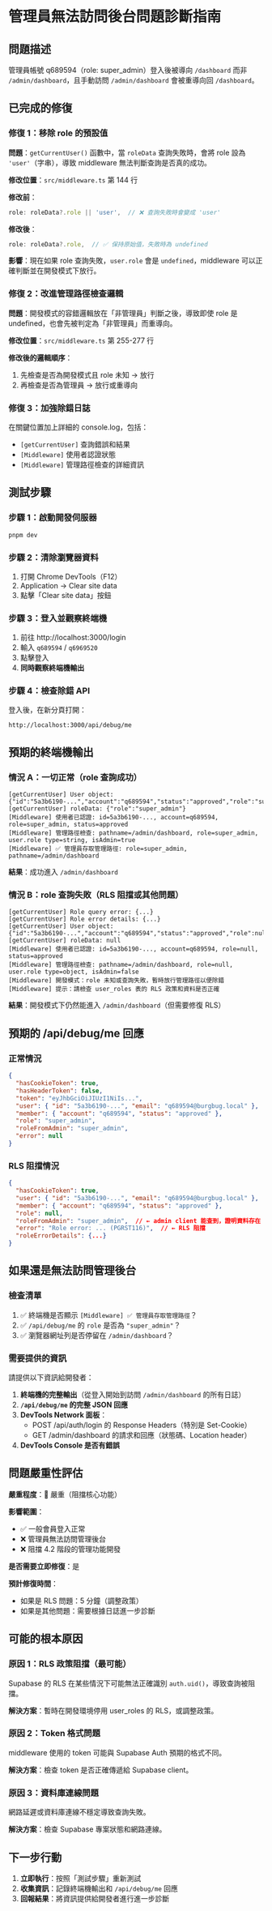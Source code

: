 # 管理員無法訪問後台問題診斷指南

## 問題描述
管理員帳號 q689594（role: super_admin）登入後被導向 `/dashboard` 而非 `/admin/dashboard`，且手動訪問 `/admin/dashboard` 會被重導向回 `/dashboard`。

## 已完成的修復

### 修復 1：移除 role 的預設值
**問題**：`getCurrentUser()` 函數中，當 `roleData` 查詢失敗時，會將 role 設為 `'user'`（字串），導致 middleware 無法判斷查詢是否真的成功。

**修改位置**：`src/middleware.ts` 第 144 行

**修改前**：
```typescript
role: roleData?.role || 'user',  // ❌ 查詢失敗時會變成 'user'
```

**修改後**：
```typescript
role: roleData?.role,  // ✅ 保持原始值，失敗時為 undefined
```

**影響**：現在如果 role 查詢失敗，`user.role` 會是 `undefined`，middleware 可以正確判斷並在開發模式下放行。

### 修復 2：改進管理路徑檢查邏輯
**問題**：開發模式的容錯邏輯放在「非管理員」判斷之後，導致即使 role 是 undefined，也會先被判定為「非管理員」而重導向。

**修改位置**：`src/middleware.ts` 第 255-277 行

**修改後的邏輯順序**：
1. 先檢查是否為開發模式且 role 未知 → 放行
2. 再檢查是否為管理員 → 放行或重導向

### 修復 3：加強除錯日誌
在關鍵位置加上詳細的 console.log，包括：
- `[getCurrentUser]` 查詢錯誤和結果
- `[Middleware]` 使用者認證狀態
- `[Middleware]` 管理路徑檢查的詳細資訊

## 測試步驟

### 步驟 1：啟動開發伺服器
```bash
pnpm dev
```

### 步驟 2：清除瀏覽器資料
1. 打開 Chrome DevTools（F12）
2. Application → Clear site data
3. 點擊「Clear site data」按鈕

### 步驟 3：登入並觀察終端機
1. 前往 http://localhost:3000/login
2. 輸入 `q689594` / `q6969520`
3. 點擊登入
4. **同時觀察終端機輸出**

### 步驟 4：檢查除錯 API
登入後，在新分頁打開：
```
http://localhost:3000/api/debug/me
```

## 預期的終端機輸出

### 情況 A：一切正常（role 查詢成功）
```
[getCurrentUser] User object: {"id":"5a3b6190-...","account":"q689594","status":"approved","role":"super_admin",...}
[getCurrentUser] roleData: {"role":"super_admin"}
[Middleware] 使用者已認證: id=5a3b6190-..., account=q689594, role=super_admin, status=approved
[Middleware] 管理路徑檢查: pathname=/admin/dashboard, role=super_admin, user.role type=string, isAdmin=true
[Middleware] ✅ 管理員存取管理路徑: role=super_admin, pathname=/admin/dashboard
```
**結果**：成功進入 `/admin/dashboard`

### 情況 B：role 查詢失敗（RLS 阻擋或其他問題）
```
[getCurrentUser] Role query error: {...}
[getCurrentUser] Role error details: {...}
[getCurrentUser] User object: {"id":"5a3b6190-...","account":"q689594","status":"approved","role":null,...}
[getCurrentUser] roleData: null
[Middleware] 使用者已認證: id=5a3b6190-..., account=q689594, role=null, status=approved
[Middleware] 管理路徑檢查: pathname=/admin/dashboard, role=null, user.role type=object, isAdmin=false
[Middleware] 開發模式：role 未知或查詢失敗，暫時放行管理路徑以便除錯
[Middleware] 提示：請檢查 user_roles 表的 RLS 政策和資料是否正確
```
**結果**：開發模式下仍然能進入 `/admin/dashboard`（但需要修復 RLS）

## 預期的 /api/debug/me 回應

### 正常情況
```json
{
  "hasCookieToken": true,
  "hasHeaderToken": false,
  "token": "eyJhbGciOiJIUzI1NiIs...",
  "user": { "id": "5a3b6190-...", "email": "q689594@burgbug.local" },
  "member": { "account": "q689594", "status": "approved" },
  "role": "super_admin",
  "roleFromAdmin": "super_admin",
  "error": null
}
```

### RLS 阻擋情況
```json
{
  "hasCookieToken": true,
  "user": { "id": "5a3b6190-...", "email": "q689594@burgbug.local" },
  "member": { "account": "q689594", "status": "approved" },
  "role": null,
  "roleFromAdmin": "super_admin",  // ← admin client 能查到，證明資料存在
  "error": "Role error: ... (PGRST116)",  // ← RLS 阻擋
  "roleErrorDetails": {...}
}
```

## 如果還是無法訪問管理後台

### 檢查清單
1. ✅ 終端機是否顯示 `[Middleware] ✅ 管理員存取管理路徑`？
2. ✅ `/api/debug/me` 的 `role` 是否為 `"super_admin"`？
3. ✅ 瀏覽器網址列是否停留在 `/admin/dashboard`？

### 需要提供的資訊
請提供以下資訊給開發者：

1. **終端機的完整輸出**（從登入開始到訪問 `/admin/dashboard` 的所有日誌）
2. **`/api/debug/me` 的完整 JSON 回應**
3. **DevTools Network 面板**：
   - POST /api/auth/login 的 Response Headers（特別是 Set-Cookie）
   - GET /admin/dashboard 的請求和回應（狀態碼、Location header）
4. **DevTools Console 是否有錯誤**

## 問題嚴重性評估

**嚴重程度**：🔴 嚴重（阻擋核心功能）

**影響範圍**：
- ✅ 一般會員登入正常
- ❌ 管理員無法訪問管理後台
- ❌ 阻擋 4.2 階段的管理功能開發

**是否需要立即修復**：是

**預計修復時間**：
- 如果是 RLS 問題：5 分鐘（調整政策）
- 如果是其他問題：需要根據日誌進一步診斷

## 可能的根本原因

### 原因 1：RLS 政策阻擋（最可能）
Supabase 的 RLS 在某些情況下可能無法正確識別 `auth.uid()`，導致查詢被阻擋。

**解決方案**：暫時在開發環境停用 user_roles 的 RLS，或調整政策。

### 原因 2：Token 格式問題
middleware 使用的 token 可能與 Supabase Auth 預期的格式不同。

**解決方案**：檢查 token 是否正確傳遞給 Supabase client。

### 原因 3：資料庫連線問題
網路延遲或資料庫連線不穩定導致查詢失敗。

**解決方案**：檢查 Supabase 專案狀態和網路連線。

## 下一步行動

1. **立即執行**：按照「測試步驟」重新測試
2. **收集資訊**：記錄終端機輸出和 `/api/debug/me` 回應
3. **回報結果**：將資訊提供給開發者進行進一步診斷

